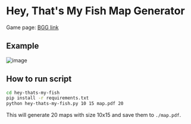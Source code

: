 # Hey, That's My Fish Map Generator

Game page: [BGG link](https://boardgamegeek.com/boardgame/8203/hey-s-my-fish)

## Example

![image](https://user-images.githubusercontent.com/39042628/178089196-e6f507b6-4c82-4da0-a15f-de7e406ddb28.png)

## How to run script

```bash
cd hey-thats-my-fish
pip install -r requirements.txt
python hey-thats-my-fish.py 10 15 map.pdf 20
```

This will generate 20 maps with size 10x15 and save them to `./map.pdf`.
